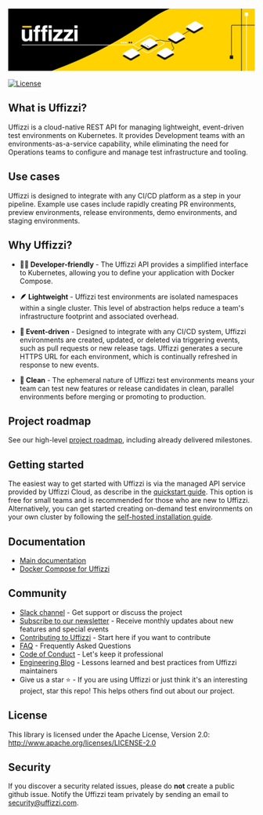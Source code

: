 
![banner](docs/images/banner.png)

[![License](https://img.shields.io/badge/License-Apache%202.0-blue.svg)](https://opensource.org/licenses/Apache-2.0)

## What is Uffizzi?

Uffizzi is a cloud-native REST API for managing lightweight, event-driven test environments on Kubernetes. It provides Development teams with an environments-as-a-service capability, while eliminating the need for Operations teams to configure and manage test infrastructure and tooling. 

## Use cases
Uffizzi is designed to integrate with any CI/CD platform as a step in your pipeline. Example use cases include rapidly creating PR environments, preview environments, release environments, demo environments, and staging environments. 

## Why Uffizzi?

- **👩‍💻 Developer-friendly** - The Uffizzi API provides a simplified interface to Kubernetes, allowing you to define your application with Docker Compose.

- **🪶 Lightweight** - Uffizzi test environments are isolated namespaces within a single cluster. This level of abstraction helps reduce a team's infrastructure footprint and associated overhead.

- **🔁 Event-driven** - Designed to integrate with any CI/CD system, Uffizzi environments are created, updated, or deleted via triggering events, such as pull requests or new release tags. Uffizzi generates a secure HTTPS URL for each environment, which is continually refreshed in response to new events.

- **🧼 Clean** - The ephemeral nature of Uffizzi test environments means your team can test new features or release candidates in clean, parallel environments before merging or promoting to production.

## Project roadmap

See our high-level [project roadmap](https://github.com/orgs/UffizziCloud/projects/2/views/1?layout=board), including already delivered milestones.

## Getting started

The easiest way to get started with Uffizzi is via the managed API service provided by Uffizzi Cloud, as describe in the [quickstart guide](https://docs.uffizzi.com). This option is free for small teams and is recommended for those who are new to Uffizzi. Alternatively, you can get started creating on-demand test environments on your own cluster by following the [self-hosted installation guide](INSTALL.md).

## Documentation
- [Main documentation](https://docs.uffizzi.com)
- [Docker Compose for Uffizzi ](https://docs.uffizzi.com/references/compose-spec/)

## Community

- [Slack channel](https://join.slack.com/t/uffizzi/shared_invite/zt-ffr4o3x0-J~0yVT6qgFV~wmGm19Ux9A) - Get support or discuss the project  
- [Subscribe to our newsletter](http://eepurl.com/hsws0b) - Receive monthly updates about new features and special events  
- [Contributing to Uffizzi](CONTRIBUTING.md) - Start here if you want to contribute
- [FAQ](https://uffizzi.com/#faqs) - Frequently Asked Questions
- [Code of Conduct](CODE_OF_CONDUCT.md) - Let's keep it professional
- [Engineering Blog](https://docs.uffizzi.com/engineeringblog/ci-cd-registry/) - Lessons learned and best practices from Uffizzi maintainers
- Give us a star ⭐️ - If you are using Uffizzi or just think it's an interesting project, star this repo! This helps others find out about our project.

## License

This library is licensed under the Apache License, Version 2.0: http://www.apache.org/licenses/LICENSE-2.0

## Security

If you discover a security related issues, please do **not** create a public github issue. Notify the Uffizzi team privately by sending an email to security@uffizzi.com.

